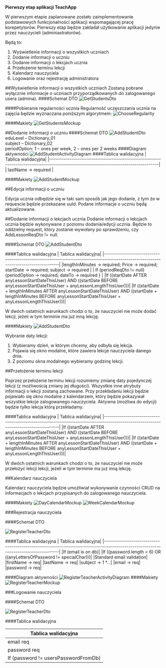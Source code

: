 **Pierwszy etap aplikacji TeachApp**

W pierwszym etapie zaplanowane zostało zaimplementowanie podstawowych funkcjonalności aplikacji wspomagającej pracę korepetytorów. Pierwszy etap będzie zakładał użytkowanie aplikacji jedynie przez nauczycieli (adminiastratorów).

Będą to:

1. Wyświetlenie informacji o wszystkich uczniach
2. Dodanie informacji o uczniu
3. Dodanie informacji o lekcjach ucznia
4. Przełożenie terminu lekcji
5. Kalendarz nauczyciela
6. Logowanie oraz rejestrację administratora

##Wyświetlenie informacji o wszystkich uczniach
Zostaną pobrane wyłącznie informacje o uczniach przyporządkowanych do zalogowanego usera (admina).
####Schemat DTO 
![GetStudentsDto](/img/domain-docs/getStudents/getStudentsResDto.PNG)

####Pobieranie regularności ucznia
Regularność uczęszczania ucznia na zajęcia będzie wyznaczana poniższym algorytmem:
![ChooseRegularity](/img/domain-docs/getStudents/chooseRegularity.PNG)

####Makiety
![GetStudentsMockup](/img/domain-docs/getStudents/getStudentsMockup.jpg)

##Dodanie informacji o uczniu
####Schemat DTO 
![AddStudentDto](/img/domain-docs/addStudent/AddStudentDto.png)
<br>
eduLevel – Dictionary_01
<br>
subject – Dictionary_02
<br>
periodOption: 1 – ones per week, 2 – ones per 2 weeks
####Diagram aktywności
![AddStudentActivityDiagram](/img/domain-docs/addStudent/AddStudentActivityDiagram.PNG)
####Tablica walidacyjna
| Tablica walidacyjna|
|-------------------------------------------------------------------------------------------------------------------------------------|
| lastName -> required    |

####Makiety
![AddStudentMockup](/img/domain-docs/addStudent/AddStudentMockup.PNG)

##Edycja informacji o uczniu

Edycja ucznia odbędzie się w taki sam sposób jak jego dodanie, z tym że w requescie będzie przekazane uuId. Podane informacje o uczniu będą aktualizowane.

##Dodanie informacji o lekcjach ucznia
Dodanie informacji o lekcjach ucznia będzie wykonywane z poziomu dodania/edycji ucznia. Będzie to oddzielny request, który zostanie wywołany po sprawdzeniu, czy AddLessonReqDto != null.

####Schemat DTO
![AddStudentDto](/img/domain-docs/addLesson/DodajLekcjeDto.png)

####Tablica walidacyjna
| Tablica walidacyjna|
|-------------------------------------------------------------------------------------------------------------------------------------|
|lengthInMinutes -> required;   Price -> required;   startDate -> required;   subject -> required |
| If (periodReqDto != null) {periodOption -> required;   dateTo -> required   } |
|If ((startDate AFTER anyLessonStartDateThisUser) AND ((startDate BEFORE anyLessonStartDateThisUser + anyLessonLengthThisUser)))|
|If ((startDate + lengthInMinutes AFTER anyLessonStartDateThisUser) AND ((startDate + lengthInMinutes BEFORE anyLessonStartDateThisUser + anyLessonLengthThisUser)))|

W dwóch ostatnich warunkach chodzi o to, że nauczyciel nie może dodać lekcji, jeżeli w tym terminie ma już inną lekcję.

####Makiety
![AddStudentDto](/img/domain-docs/addLesson/AddLessonMockup.PNG)


Wybranie daty lekcji:
1. Wybieramy dzień, w którym chcemy, aby odbyła się lekcja.
2. Pojawia się okno modalne, które zawiera lekcje nauczyciela danego dnia.
3. Z poziomu okna modalnego wybieramy godzinę lekcji.

##Przełożenie terminu lekcji

Poprzez przełożenie terminu lekcji rozumiemy zmianę daty pojedynczej lekcji (z możliwością zmiany jej długości). Wszystkie inne atrybuty informacji o lekcji zostaną zachowane. Przy przekładaniu lekcji będzie pojawiało się okno modalne z kalendarzem, który będzie pokazywał wszystkie lekcje zalogowanego nauczyciela. Aktywna (możliwa do edycji) będzie tylko lekcja którą przekładamy.

####Tablica walidacyjna
| Tablica walidacyjna|
|-------------------------------------------------------------------------------------------------------------------------------------|
|If ((startDate AFTER anyLessonStartDateThisUser) AND ((startDate BEFORE anyLessonStartDateThisUser + anyLessonLengthThisUser)))|
|If ((startDate + lengthInMinutes AFTER anyLessonStartDateThisUser) AND ((startDate + lengthInMinutes BEFORE anyLessonStartDateThisUser + anyLessonLengthThisUser)))|

W dwóch ostatnich warunkach chodzi o to, że nauczyciel nie może przełożyć lekcji lekcji, jeżeli w tym terminie ma już inną lekcję.

##Kalendarz nauczyciela

Kalendarz nauczyciela będzie umożliwiał wykonywanie czynności CRUD na informacjach o lekcjach przypisanych do zalogowanego nauczyciela.

####Makiety
![DayCalendarMockup](/img/domain-docs/calendar/calendarDayMockup.jpg)
![WeekCalendarMockup](/img/domain-docs/calendar/calendarWeekMockup.jpg)

###Rejestracja nauczyciela

####Schemat DTO

![RegisterTeacherDto](/img/domain-docs/registerTeacher/registerTeacherDto.PNG)

####Tablica walidacyjna
| Tablica walidacyjna|
|-------------------------------------------------------------------------------------------------------------------------------------|
|If (email is on db)|
|If ((password.length < 6) OR ((anyLettersOfPassword != specialChar)))|
|Standard email validation|
|firstName -> req|
|lastName -> req|
|subject -> 1 *...|
|email -> req|
|password -> req|

####Diagram aktywności
![RegisterTeacherActivityDiagram](/img/domain-docs/registerTeacher/registerTeacherActivityDiagramDto.PNG)
####Makiety
![RegisterTeacherMockup](/img/domain-docs/registerTeacher/registerTeacherMockup.png)

###Logowanie nauczyciela

####Schemat DTO

![RegisterTeacherDto](/img/domain-docs/loginTeacher/loginTeacherDto.PNG)

####Tablica walidacyjna

| Tablica walidacyjna|
|-------------------------------------------------------------------------------------------------------------------------------------|
|email req|
|password req|
|If (password != usersPasswordFromDb)